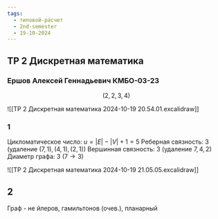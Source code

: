 ```yaml
---
tags:
  - типовой-расчет
  - 2nd-semester
  - 19-10-2024
---
```


## ТР 2 Дискретная математика

### Ершов Алексей Геннадьевич КМБО-03-23

$$(2,2,3,4)$$

![[ТР 2 Дискретная математика 2024-10-19 20.54.01.excalidraw]]

### 1

Цикломатическое число: $u = |E| - |V| + 1 = 5$
Реберная связность: $3$ (удаление $(7,1), (4,1), (2,1)$)
Вершинная связность: $3$ (удаление $7, 4, 2$)
Диаметр графа: $3$ ($7 \to 3$)

![[ТР 2 Дискретная математика 2024-10-19 21.05.05.excalidraw]]

## 2

Граф - не йлеров, гамильтонов (очев.), планарный